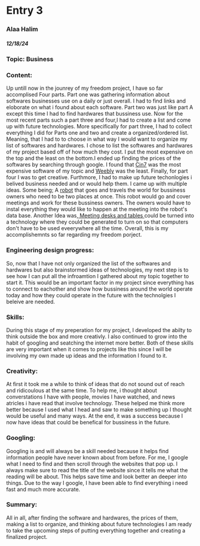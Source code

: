 # Entry 3
### Alaa Halim
##### 12/18/24
### Topic: Business 

### Content: 
<p> Up untill now in the jounrey of my freedom project, I have so far accomplised Four parts. Part one was gathering information about softwares businesses use on a daily or just overall. I had to find links and eloborate on what i found about each software. Part two was just like part A except this time I had to find hardwares that bussiness use. Now for the most recent parts such a part three and four,I had to create a list and come up with future technologies. More specifically for part three, I had to collect everything I did for Parts one and two and create a organized/ordered list. Meaning, that I had to to choose in what way I would want to organize my list of softwares and hardwares. I chose to list the softwares and hardwares of my project based off of how much they cost. I put the most expensive on the top and the least on the bottom.I ended up finding the prices of the softwares by searching through google. I found that <a href="https://www.cin7.com/pricing/"> Cin7</a> was the most expensive software of my topic and <a href="https://www.weebly.com/pricing"> Weebly</a> was the least. Finally, for part four I was to get creative. Furthmore, I had to make up future techonlogies i belived business needed and or would help them. I came up with multiple ideas. Some being; A <a href="https://api.deepai.org/job-view-file/f827c6c2-e631-4411-967a-d63929a4318c/outputs/output.jpg?art-image=true"> robot</a> that goes and travels the world for bussiness owners who need to be two places at once. This robot would go and cover meetings and work for these bussiness owners. The owners would have to instal everything they would like to happen at the meeting into the robot's data base. Another Idea was,<a href="https://istartedsomething.com/wp-content/uploads/2007/06/surfacedeskisland.jpg"> Meeting desks and tables </a> could be turned into a technology where they could be generated to turn on so that computers don't have to be used eveerywhere all the time. Overall, this is my accomplishemnts so far regarding my freedom porject.</p>

### Engineering design progress:
<p>So, now that I have not only organized the list of the softwares and hardwares but also brainstormed ideas of technologies, my next step is to see how I can put all the infroamtion I gathered about my topic together to start it. This would be an important factor in my project since everything has to connect to eachother and show how bussiness around the world operate today and how they could operate in the future with the technolgies I beleive are needed.</p>

### Skills: 
<p> During this stage of my preperation for my project, I developed the abilty to think outside the box and more creativly. I also continued to grow into the habit of googling and seatching the internet more better. Both of these skills are very important when it comes to projects like this since I will be involving my own made up ideas and the information I found to it.</p>

### Creativity: 
<p>At first it took me a while to think of ideas that do not sound out of reach and ridicoulous at the same time. To help me, i thought about converstations I have with people, movies I have watched, and news atricles i have read that involve technology. These helped me think more better because I used what I head and saw to make something up I thought would be useful and many ways. At the end, it was a success because I now have ideas that could be benefical for bussiness in the future. </p>

### Googling:
<p>Googling is and will always be a skill needed because it helps find information people have never known about from before. For me, I google what I need to find and then scroll through the websites that pop up. I always make sure to read the title of the website since it tells me what the reading will be about. This helps save time and look better an deeper into things. Due to the way I google, I have been able to find everything i need fast and much more accurate. </p>

### Summary: 
<p> All in all, after finding the software and hardwares, the prices of them, making a list to organize, and thinking about future technologies I am ready to take the upcoming steps of putting everything together and creating a finalized project. </p>


